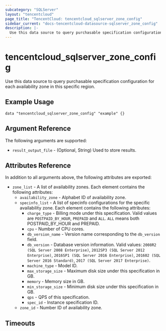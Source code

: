 ```yaml
---
subcategory: "SQLServer"
layout: "tencentcloud"
page_title: "TencentCloud: tencentcloud_sqlserver_zone_config"
sidebar_current: "docs-tencentcloud-datasource-sqlserver_zone_config"
description: |-
  Use this data source to query purchasable specification configuration for each availability zone in this specific region.
---
```


# tencentcloud_sqlserver_zone_config

Use this data source to query purchasable specification configuration for each availability zone in this specific region.

## Example Usage

```hcl
data "tencentcloud_sqlserver_zone_config" "example" {}
```

## Argument Reference

The following arguments are supported:

* `result_output_file` - (Optional, String) Used to store results.

## Attributes Reference

In addition to all arguments above, the following attributes are exported:

* `zone_list` - A list of availability zones. Each element contains the following attributes:
  * `availability_zone` - Alphabet ID of availability zone.
  * `specinfo_list` - A list of specinfo configurations for the specific availability zone. Each element contains the following attributes:
    * `charge_type` - Billing mode under this specification. Valid values are `POSTPAID_BY_HOUR`, `PREPAID` and `ALL`. `ALL` means both POSTPAID_BY_HOUR and PREPAID.
    * `cpu` - Number of CPU cores.
    * `db_version_name` - Version name corresponding to the `db_version` field.
    * `db_version` - Database version information. Valid values: `2008R2 (SQL Server 2008 Enterprise)`, `2012SP3 (SQL Server 2012 Enterprise)`, `2016SP1 (SQL Server 2016 Enterprise)`, `201602 (SQL Server 2016 Standard)`, `2017 (SQL Server 2017 Enterprise)`.
    * `machine_type` - Model ID.
    * `max_storage_size` - Maximum disk size under this specification in GB.
    * `memory` - Memory size in GB.
    * `min_storage_size` - Minimum disk size under this specification in GB.
    * `qps` - QPS of this specification.
    * `spec_id` - Instance specification ID.
  * `zone_id` - Number ID of availability zone.


## Timeouts

<no value>


